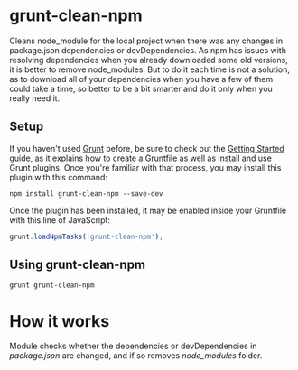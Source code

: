 # grunt-clean-npm

Cleans node_module for the local project when there was any changes in package.json dependencies or devDependencies. As npm has 
issues with resolving dependencies when you already downloaded some old versions, it is better to remove node_modules.
But to do it each time is not a solution, as to download all of your dependencies when you have a few of them could take a time,
so better to be a bit smarter and do it only when you really need it.

## Setup
If you haven't used [Grunt](http://gruntjs.com/) before, be sure to check out the [Getting Started](http://gruntjs.com/getting-started) 
guide, as it explains how to create a [Gruntfile](http://gruntjs.com/sample-gruntfile) as well as install and use Grunt plugins. 
Once you're familiar with that process, you may install this plugin with this command:

```shell
npm install grunt-clean-npm --save-dev
```

Once the plugin has been installed, it may be enabled inside your Gruntfile with this line of JavaScript:

```js
grunt.loadNpmTasks('grunt-clean-npm');
```

## Using grunt-clean-npm

```shell
grunt grunt-clean-npm
```

# How it works

Module checks whether the dependencies or devDependencies in *package.json* are changed, and if so removes *node_modules* folder. 